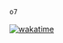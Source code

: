 ```java
o7
```

[![wakatime](https://wakatime.com/badge/user/018d945f-da5c-40d0-b97f-9e4f1bb61615.svg)](https://wakatime.com/@018d945f-da5c-40d0-b97f-9e4f1bb61615)
